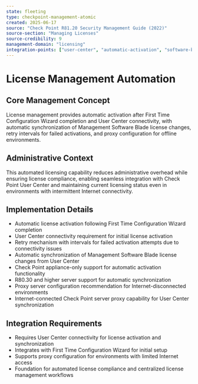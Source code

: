 ```yaml
---
state: fleeting
type: checkpoint-management-atomic
created: 2025-06-17
source: "Check Point R81.20 Security Management Guide (2022)"
source-section: "Managing Licenses"
source-credibility: 9
management-domain: "licensing"
integration-points: ["user-center", "automatic-activation", "software-blades", "synchronization"]
---
```


# License Management Automation

## Core Management Concept
License management provides automatic activation after First Time Configuration Wizard completion and User Center connectivity, with automatic synchronization of Management Software Blade license changes, retry intervals for failed activations, and proxy configuration for offline environments.

## Administrative Context
This automated licensing capability reduces administrative overhead while ensuring license compliance, enabling seamless integration with Check Point User Center and maintaining current licensing status even in environments with intermittent Internet connectivity.

## Implementation Details
- Automatic license activation following First Time Configuration Wizard completion
- User Center connectivity requirement for initial license activation
- Retry mechanism with intervals for failed activation attempts due to connectivity issues
- Automatic synchronization of Management Software Blade license changes from User Center
- Check Point appliance-only support for automatic activation functionality
- R80.30 and higher server support for automatic synchronization
- Proxy server configuration recommendation for Internet-disconnected environments
- Internet-connected Check Point server proxy capability for User Center synchronization

## Integration Requirements
- Requires User Center connectivity for license activation and synchronization
- Integrates with First Time Configuration Wizard for initial setup
- Supports proxy configuration for environments with limited Internet access
- Foundation for automated license compliance and centralized license management workflows
